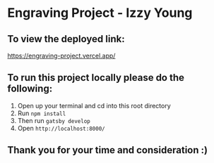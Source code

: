 # Engraving Project - Izzy Young

## To view the deployed link:

https://engraving-project.vercel.app/

## To run this project locally please do the following:

1. Open up your terminal and cd into this root directory
2. Run `npm install`
3. Then run `gatsby develop`
4. Open `http://localhost:8000/`

## Thank you for your time and consideration :)
